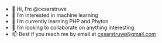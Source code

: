 - 👋 Hi, I’m @cesarstruve
- 👀 I’m interested in machine learning
- 🌱 I’m currently learning PHP and Phyton
- 💞️ I’m looking to collaborate on anything interesting
- 📫 Best if you reach me by email at cesarstruve@gmail.com

<!---
cesarstruve/cesarstruve is a ✨ special ✨ repository because its `README.md` (this file) appears on your GitHub profile.
You can click the Preview link to take a look at your changes.
--->
